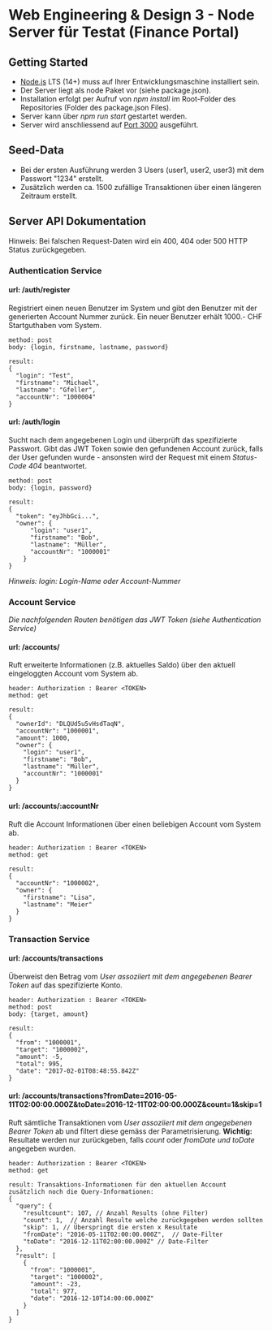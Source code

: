 # Web Engineering & Design 3 - Node Server für Testat (Finance Portal)

## Getting Started
* [Node.js](https://nodejs.org/en/) LTS (14+) muss auf Ihrer Entwicklungsmaschine installiert sein.
* Der Server liegt als node Paket vor (siehe package.json).
* Installation erfolgt per Aufruf von *npm install* im Root-Folder des Repositories (Folder des package.json Files).
* Server kann über *npm run start* gestartet werden. 
* Server wird anschliessend auf [Port 3000](http://localhost:3000) ausgeführt.

## Seed-Data
* Bei der ersten Ausführung werden 3 Users (user1, user2, user3) mit dem Passwort "1234" erstellt.
* Zusätzlich werden ca. 1500 zufällige Transaktionen über einen längeren Zeitraum erstellt.

## Server API Dokumentation
Hinweis: Bei falschen Request-Daten wird ein 400, 404 oder 500 HTTP Status zurückgegeben.
### Authentication Service 
#### url: /auth/register
Registriert einen neuen Benutzer im System und gibt den Benutzer mit der generierten Account Nummer zurück. Ein neuer Benutzer erhält 1000.- CHF Startguthaben vom System.
```
method: post
body: {login, firstname, lastname, password}

result:
{
  "login": "Test",
  "firstname": "Michael",
  "lastname": "Gfeller",
  "accountNr": "1000004"
}
```

#### url: /auth/login
Sucht nach dem angegebenen Login und überprüft das spezifizierte Passwort. Gibt das JWT Token sowie den gefundenen Account zurück, falls der User gefunden wurde - ansonsten wird der Request mit einem *Status-Code 404* beantwortet.
```
method: post
body: {login, password}

result:
{
  "token": "eyJhbGci...",
  "owner": {
      "login": "user1",
      "firstname": "Bob",
      "lastname": "Müller",
      "accountNr": "1000001"
    }
}
```
*Hinweis: login: Login-Name oder Account-Nummer*

### Account Service
*Die nachfolgenden Routen benötigen das JWT Token (siehe Authentication Service)*
#### url: /accounts/
Ruft erweiterte Informationen (z.B. aktuelles Saldo) über den aktuell eingeloggten Account vom System ab.
```
header: Authorization : Bearer <TOKEN>
method: get

result:
{
  "ownerId": "DLQUd5u5vHsdTaqN",
  "accountNr": "1000001",
  "amount": 1000,
  "owner": {
    "login": "user1",
    "firstname": "Bob",
    "lastname": "Müller",
    "accountNr": "1000001"
  }
}
```

#### url: /accounts/:accountNr
Ruft die Account Informationen über einen beliebigen Account vom System ab.
```
header: Authorization : Bearer <TOKEN>
method: get

result:
{
  "accountNr": "1000002",
  "owner": {
    "firstname": "Lisa",
    "lastname": "Meier"
  }
}
```

### Transaction Service
#### url: /accounts/transactions
Überweist den Betrag vom *User assoziiert mit dem angegebenen Bearer Token* auf das spezifizierte Konto.
```
header: Authorization : Bearer <TOKEN>
method: post
body: {target, amount}

result:
{
  "from": "1000001",
  "target": "1000002",
  "amount": -5,
  "total": 995,
  "date": "2017-02-01T08:48:55.842Z"
}
```

#### url: /accounts/transactions?fromDate=2016-05-11T02:00:00.000Z&toDate=2016-12-11T02:00:00.000Z&count=1&skip=1
Ruft sämtliche Transaktionen vom *User assoziiert mit dem angegebenen Bearer Token* ab und filtert diese gemäss der Parametrisierung.
**Wichtig:** Resultate werden nur zurückgeben, falls *count* oder *fromDate und toDate* angegeben wurden.
```
header: Authorization : Bearer <TOKEN>
method: get

result: Transaktions-Informationen für den aktuellen Account zusätzlich noch die Query-Informationen:
{
  "query": {
    "resultcount": 107, // Anzahl Results (ohne Filter)
    "count": 1,  // Anzahl Resulte welche zurückgegeben werden sollten
    "skip": 1, // Überspringt die ersten x Resultate
    "fromDate": "2016-05-11T02:00:00.000Z",  // Date-Filter
    "toDate": "2016-12-11T02:00:00.000Z" // Date-Filter
  },
  "result": [
    {
      "from": "1000001",
      "target": "1000002",
      "amount": -23,
      "total": 977,
      "date": "2016-12-10T14:00:00.000Z"
    }
  ]
}
```
